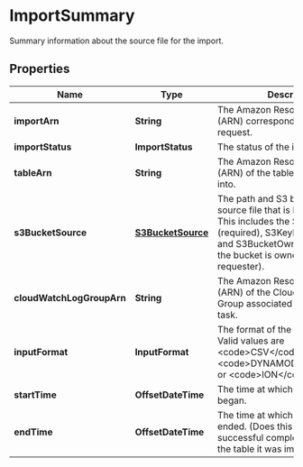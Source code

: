 

# ImportSummary

 Summary information about the source file for the import. 

## Properties

| Name | Type | Description | Notes |
|------------ | ------------- | ------------- | -------------|
|**importArn** | **String** |  The Amazon Resource Number (ARN) corresponding to the import request.  |  [optional] |
|**importStatus** | **ImportStatus** |  The status of the import operation.  |  [optional] |
|**tableArn** | **String** |  The Amazon Resource Number (ARN) of the table being imported into.  |  [optional] |
|**s3BucketSource** | [**S3BucketSource**](S3BucketSource.md) |  The path and S3 bucket of the source file that is being imported. This includes the S3Bucket (required), S3KeyPrefix (optional) and S3BucketOwner (optional if the bucket is owned by the requester).  |  [optional] |
|**cloudWatchLogGroupArn** | **String** |  The Amazon Resource Number (ARN) of the Cloudwatch Log Group associated with this import task.  |  [optional] |
|**inputFormat** | **InputFormat** |  The format of the source data. Valid values are &lt;code&gt;CSV&lt;/code&gt;, &lt;code&gt;DYNAMODB_JSON&lt;/code&gt; or &lt;code&gt;ION&lt;/code&gt;. |  [optional] |
|**startTime** | **OffsetDateTime** |  The time at which this import task began.  |  [optional] |
|**endTime** | **OffsetDateTime** |  The time at which this import task ended. (Does this include the successful complete creation of the table it was imported to?)  |  [optional] |



